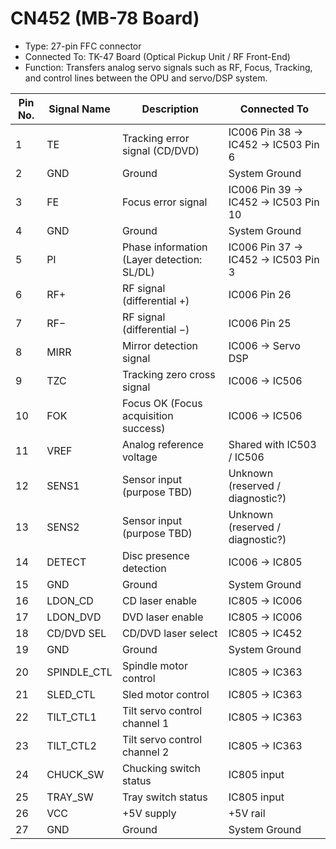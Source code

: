# CN452 (MB-78 Board)

- Type: 27-pin FFC connector
- Connected To: TK-47 Board (Optical Pickup Unit / RF Front-End)
- Function: Transfers analog servo signals such as RF, Focus, Tracking, and control lines between the OPU and servo/DSP system.

| Pin No. | Signal Name | Description                                | Connected To                        |
| ------- | ----------- | ------------------------------------------ | ----------------------------------- |
| 1       | TE          | Tracking error signal (CD/DVD)             | IC006 Pin 38 → IC452 → IC503 Pin 6  |
| 2       | GND         | Ground                                     | System Ground                       |
| 3       | FE          | Focus error signal                         | IC006 Pin 39 → IC452 → IC503 Pin 10 |
| 4       | GND         | Ground                                     | System Ground                       |
| 5       | PI          | Phase information (Layer detection: SL/DL) | IC006 Pin 37 → IC452 → IC503 Pin 3  |
| 6       | RF+         | RF signal (differential +)                 | IC006 Pin 26                        |
| 7       | RF−         | RF signal (differential −)                 | IC006 Pin 25                        |
| 8       | MIRR        | Mirror detection signal                    | IC006 → Servo DSP                   |
| 9       | TZC         | Tracking zero cross signal                 | IC006 → IC506                       |
| 10      | FOK         | Focus OK (Focus acquisition success)       | IC006 → IC506                       |
| 11      | VREF        | Analog reference voltage                   | Shared with IC503 / IC506           |
| 12      | SENS1       | Sensor input (purpose TBD)                 | Unknown (reserved / diagnostic?)    |
| 13      | SENS2       | Sensor input (purpose TBD)                 | Unknown (reserved / diagnostic?)    |
| 14      | DETECT      | Disc presence detection                    | IC006 → IC805                       |
| 15      | GND         | Ground                                     | System Ground                       |
| 16      | LDON_CD     | CD laser enable                            | IC805 → IC006                       |
| 17      | LDON_DVD    | DVD laser enable                           | IC805 → IC006                       |
| 18      | CD/DVD SEL  | CD/DVD laser select                        | IC805 → IC452                       |
| 19      | GND         | Ground                                     | System Ground                       |
| 20      | SPINDLE_CTL | Spindle motor control                      | IC805 → IC363                       |
| 21      | SLED_CTL    | Sled motor control                         | IC805 → IC363                       |
| 22      | TILT_CTL1   | Tilt servo control channel 1               | IC805 → IC363                       |
| 23      | TILT_CTL2   | Tilt servo control channel 2               | IC805 → IC363                       |
| 24      | CHUCK_SW    | Chucking switch status                     | IC805 input                         |
| 25      | TRAY_SW     | Tray switch status                         | IC805 input                         |
| 26      | VCC         | +5V supply                                 | +5V rail                            |
| 27      | GND         | Ground                                     | System Ground                       |
